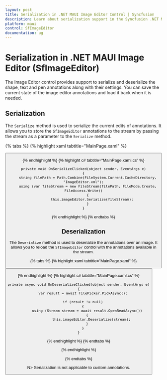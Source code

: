 ```yaml
---
layout: post
title: Serialization in .NET MAUI Image Editor Control | Syncfusion
description: Learn about serialization support in the Syncfusion .NET MAUI ImageEditor(SfImageEditor) control and more.
platform: maui
control: SfImageEditor
documentation: ug
---
```


# Serialization in .NET MAUI Image Editor (SfImageEditor)

The Image Editor control provides support to serialize and deserialize the shape, text and pen annotations along with their settings. You can save the current state of the image editor annotations and load it back when it is needed.

## Serialization

The `Serialize` method is used to serialize the current edits of annotations. It allows you to store the `SfImageEditor` annotations to the stream by passing the stream as a parameter to the `Serialize` method.

{% tabs %}
{% highlight xaml tabtitle="MainPage.xaml" %}

   <Grid RowDefinitions="0.9*, 0.1*">
        <imageEditor:SfImageEditor x:Name="imageEditor"
                                   Source="image.jpeg" />
        <Button Grid.Row="1"
                Text="Serialize"
                Clicked="OnSerializeClicked" />
    </Grid>  

{% endhighlight %}
{% highlight c# tabtitle="MainPage.xaml.cs" %}
    
    private void OnSerializeClicked(object sender, EventArgs e)
    {
        string filePath = Path.Combine(FileSystem.Current.CacheDirectory, "ImageEditor.xml");
        using (var fileStream = new FileStream(filePath, FileMode.Create, FileAccess.Write))
        {
            this.imageEditor.Serialize(fileStream);
        }
    }

{% endhighlight %}
{% endtabs %}

## Deserialization

The `Deserialize` method is used to deserialize the annotations over an image. It allows you to reload the `SfImageEditor` control with the annotations available in the stream.

{% tabs %}
{% highlight xaml tabtitle="MainPage.xaml" %}

   <Grid RowDefinitions="0.9*, 0.1*">
        <imageEditor:SfImageEditor x:Name="imageEditor"
                                   Source="image.jpeg" />
        <Button Grid.Row="1"
                Text="Deserialize"
                Clicked="OnDeserializeClicked" />
    </Grid>  

{% endhighlight %}
{% highlight c# tabtitle="MainPage.xaml.cs" %}

    private async void OnDeserializeClicked(object sender, EventArgs e)
    {
        var result = await FilePicker.PickAsync();
    
        if (result != null)
        {
            using (Stream stream = await result.OpenReadAsync())
            {
                this.imageEditor.Deserialize(stream);
            }
        }
    }

{% endhighlight %}
{% endtabs %}

{% endhighlight %}

{% endtabs %}

N> Serialization is not applicable to custom annotations.